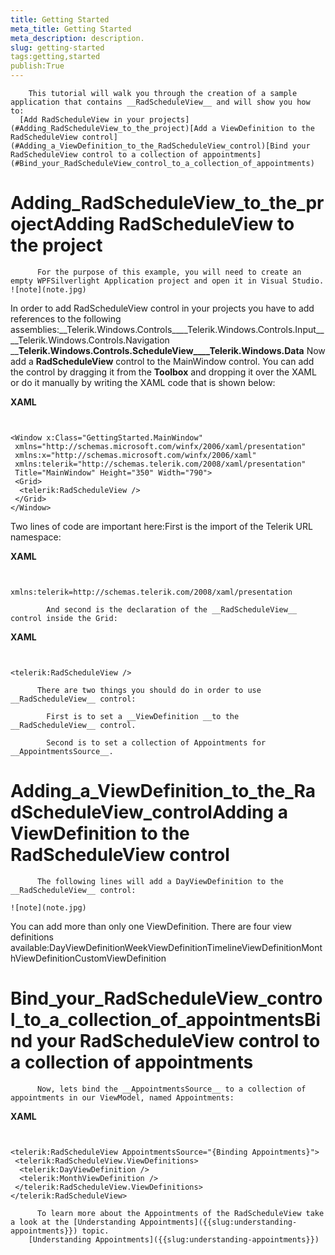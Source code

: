```yaml
---
title: Getting Started
meta_title: Getting Started
meta_description: description.
slug: getting-started
tags:getting,started
publish:True
---
```




        This tutorial will walk you through the creation of a sample application that contains __RadScheduleView__ and will show you how to:
      [Add RadScheduleView in your projects](#Adding_RadScheduleView_to_the_project)[Add a ViewDefinition to the RadScheduleView control](#Adding_a_ViewDefinition_to_the_RadScheduleView_control)[Bind your RadScheduleView control to a collection of appointments](#Bind_your_RadScheduleView_control_to_a_collection_of_appointments)



# Adding_RadScheduleView_to_the_projectAdding RadScheduleView to the project


          For the purpose of this example, you will need to create an empty WPFSilverlight Application project and open it in Visual Studio.
    ![note](note.jpg)
    	



In order to add RadScheduleView control in your projects you have to add references to the following assemblies:__Telerik.Windows.Controls____Telerik.Windows.Controls.Input____Telerik.Windows.Controls.Navigation ____Telerik.Windows.Controls.ScheduleView____Telerik.Windows.Data__
            Now add a __RadScheduleView__ control to the MainWindow control. You can add the control by dragging it from the __Toolbox__ and dropping it over the XAML or do it manually by writing the XAML code that is shown below:
          


 __XAML__
    

```XAML


<Window x:Class="GettingStarted.MainWindow"         
 xmlns="http://schemas.microsoft.com/winfx/2006/xaml/presentation"         
 xmlns:x="http://schemas.microsoft.com/winfx/2006/xaml"         
 xmlns:telerik="http://schemas.telerik.com/2008/xaml/presentation"         
 Title="MainWindow" Height="350" Width="790">     
 <Grid>           
  <telerik:RadScheduleView />     
 </Grid>
</Window>

```





Two lines of code are important here:First is the import of the Telerik URL namespace:
          




 __XAML__
    

```XAML


xmlns:telerik=http://schemas.telerik.com/2008/xaml/presentation

```


            And second is the declaration of the __RadScheduleView__ control inside the Grid:
          


 __XAML__
    

```XAML


<telerik:RadScheduleView />

```




          There are two things you should do in order to use __RadScheduleView__ control:
        
            First is to set a __ViewDefinition __to the __RadScheduleView__ control.
          
            Second is to set a collection of Appointments for __AppointmentsSource__.
          

# Adding_a_ViewDefinition_to_the_RadScheduleView_controlAdding a ViewDefinition to the RadScheduleView control


          The following lines will add a DayViewDefinition to the __RadScheduleView__ control:
        
    ![note](note.jpg)
    	



You can add more than only one ViewDefinition. There are four view definitions available:DayViewDefinitionWeekViewDefinitionTimelineViewDefinitionMonthViewDefinitionCustomViewDefinition

# Bind_your_RadScheduleView_control_to_a_collection_of_appointmentsBind your RadScheduleView control to a collection of appointments


          Now, lets bind the __AppointmentsSource__ to a collection of appointments in our ViewModel, named Appointments:
        


 __XAML__
    

```XAML


<telerik:RadScheduleView AppointmentsSource="{Binding Appointments}">             
 <telerik:RadScheduleView.ViewDefinitions>                  
  <telerik:DayViewDefinition />                  
  <telerik:MonthViewDefinition />             
 </telerik:RadScheduleView.ViewDefinitions>
</telerik:RadScheduleView>

```






          To learn more about the Appointments of the RadScheduleView take a look at the [Understanding Appointments]({{slug:understanding-appointments}}) topic.
        [Understanding Appointments]({{slug:understanding-appointments}})

